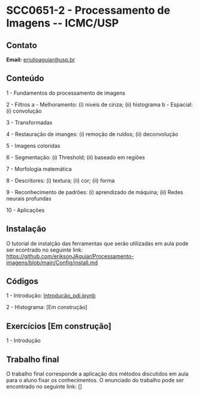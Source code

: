 # SCC0651-2 - Processamento de Imagens -- ICMC/USP


## Contato

**Email:** erjulioaguiar@usp.br


## Conteúdo

1 - Fundamentos do processamento de imagens

2 - Filtros 
    a - Melhoramento: (i) níveis de cinza; (ii) histograma
    b - Espacial: (i) convolução

3 - Transformadas

4 - Restauração de imanges: (i) remoção de ruídos; (ii) deconvolução

5 - Imagens coloridas

6 - Segmentação: (i) Threshold; (ii) baseado em regiões

7 - Morfologia matemática

8 - Descritores: (i) textura; (ii) cor; (ii) forma

9 - Reconhecimento de padrões: (i) aprendizado de máquina; (ii) Redes neurais profundas

10 - Aplicações

## Instalação

O tutorial de instalção das ferramentas que serão utilizadas em aula pode ser econtrado no seguinte link: https://github.com/eriksonJAguiar/Processamento-imagens/blob/main/Config/install.md

## Códigos

1 - Introdução: [Introdução_pdi.ipynb](https://github.com/eriksonJAguiar/Processamento-imagens/blob/main/Codigos/Introduc%C3%A3o_pdi.ipynb)

2 - Histograma: [Em construção]

## Exercícios [Em construção]

1 - Introdução

## Trabalho final

O trabalho final corresponde a aplicação dos métodos discutidos em aula para o aluno fixar os conhecimentos. O enunciado do trabalho pode ser encontrado no seguinte link: []
